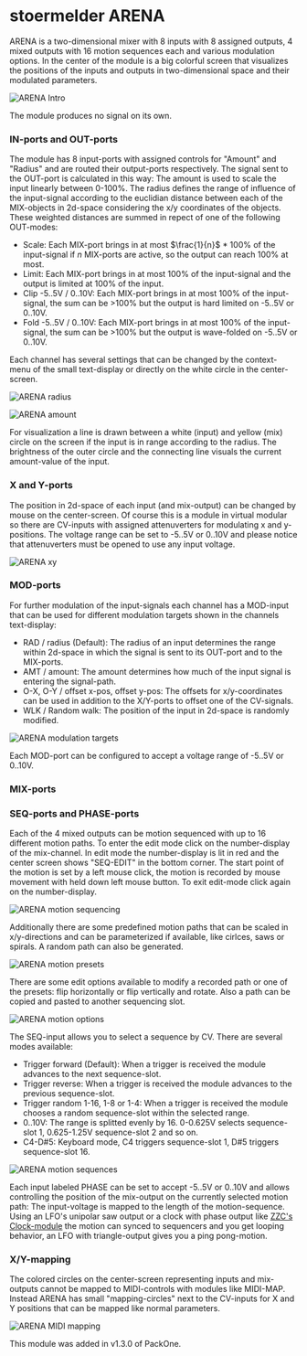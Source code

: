 # stoermelder ARENA

ARENA is a two-dimensional mixer with 8 inputs with 8 assigned outputs, 4 mixed outputs with 16 motion sequences each and various modulation options. In the center of the module is a big colorful screen that visualizes the positions of the inputs and outputs in two-dimensional space and their modulated parameters.

![ARENA Intro](./Arena-intro.gif)

The module produces no signal on its own.

### IN-ports and OUT-ports

The module has 8 input-ports with assigned controls for "Amount" and "Radius" and are routed their output-ports respectively. The signal sent to the OUT-port is calculated in this way: The amount is used to scale the input linearly between 0-100%. The radius defines the range of influence of the input-signal according to the euclidian distance between each of the MIX-objects in 2d-space considering the x/y coordinates of the objects. These weighted distances are summed in repect of one of the following OUT-modes:

- Scale: Each MIX-port brings in at most $\frac{1}{n}$ * 100% of the input-signal if $n$ MIX-ports are active, so the output can reach 100% at most.
- Limit: Each MIX-port brings in at most 100% of the input-signal and the output is limited at 100% of the input.
- Clip -5..5V / 0..10V: Each MIX-port brings in at most 100% of the input-signal, the sum can be >100% but the output is hard limited on -5..5V or 0..10V.
- Fold -5..5V / 0..10V: Each MIX-port brings in at most 100% of the input-signal, the sum can be >100% but the output is wave-folded on -5..5V or 0..10V.

Each channel has several settings that can be changed by the context-menu of the small text-display or directly on the white circle in the center-screen.

![ARENA radius](./Arena-radius.gif)

![ARENA amount](./Arena-amount.gif)

For visualization a line is drawn between a white (input) and yellow (mix) circle on the screen if the input is in range according to the radius. The brightness of the outer circle and the connecting line visuals the current amount-value of the input.

### X and Y-ports

The position in 2d-space of each input (and mix-output) can be changed by mouse on the center-screen. Of course this is a module in virtual modular so there are CV-inputs with assigned attenuverters for modulating x and y-positions. The voltage range can be set to -5..5V or 0..10V and please notice that attenuverters must be opened to use any input voltage.

![ARENA xy](./Arena-xy.gif)

### MOD-ports

For further modulation of the input-signals each channel has a MOD-input that can be used for different modulation targets shown in the channels text-display:

- RAD / radius (Default): The radius of an input determines the range within 2d-space in which the signal is sent to its OUT-port and to the MIX-ports.
- AMT / amount: The amount determines how much of the input signal is entering the signal-path.
- O-X, O-Y / offset x-pos, offset y-pos: The offsets for x/y-coordinates can be used in addition to the X/Y-ports to offset one of the CV-signals. 
- WLK / Random walk: The position of the input in 2d-space is randomly modified.

![ARENA modulation targets](./Arena-mod.png)

Each MOD-port can be configured to accept a voltage range of -5..5V or 0..10V.

### MIX-ports

### SEQ-ports and PHASE-ports

Each of the 4 mixed outputs can be motion sequenced with up to 16 different motion paths. To enter the edit mode click on the number-display of the mix-channel. In edit mode the number-display is lit in red and the center screen shows "SEQ-EDIT" in the bottom corner. The start point of the motion is set by a left mouse click, the motion is recorded by mouse movement with held down left mouse button. To exit edit-mode click again on the number-display.

![ARENA motion sequencing](./Arena-motion1.gif)

Additionally there are some predefined motion paths that can be scaled in x/y-directions and can be parameterized if available, like cirlces, saws or spirals. A random path can also be generated. 

![ARENA motion presets](./Arena-motion2.gif)

There are some edit options available to modify a recorded path or one of the presets: flip horizontally or flip vertically and rotate. Also a path can be copied and pasted to another sequencing slot.

![ARENA motion options](./Arena-motion3.png)

The SEQ-input allows you to select a sequence by CV. There are several  modes available:

- Trigger forward (Default): When a trigger is received the module advances to the next sequence-slot.
- Trigger reverse:  When a trigger is received the module advances to the previous sequence-slot.
- Trigger random 1-16, 1-8 or 1-4: When a trigger is received the module chooses a random sequence-slot within the selected range.
- 0..10V: The range is splitted evenly by 16. 0-0.625V selects sequence-slot 1, 0.625-1.25V sequence-slot 2 and so on.
- C4-D#5: Keyboard mode, C4 triggers sequence-slot 1, D#5 triggers sequence-slot 16.

![ARENA motion sequences](./Arena-seq1.png)

Each input labeled PHASE can be set to accept -5..5V or 0..10V and allows controlling the position of the mix-output on the currently selected motion path: The input-voltage is mapped to the length of the motion-sequence. Using an LFO's unipolar saw output or a clock with phase output like [ZZC's Clock-module](https://zzc-cv.github.io/en/clock-manipulation/clock) the motion can synced to sequencers and you get looping behavior, an LFO with triangle-output gives you a ping pong-motion.

### X/Y-mapping

The colored circles on the center-screen representing inputs and mix-outputs cannot be mapped to MIDI-controls with modules like MIDI-MAP. Instead ARENA has small "mapping-circles" next to the CV-inputs for X and Y positions that can be mapped like normal parameters.

![ARENA MIDI mapping](./Arena-map.gif)

This module was added in v1.3.0 of PackOne.